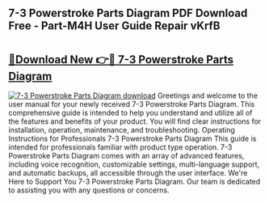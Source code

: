 ## 7-3 Powerstroke Parts Diagram PDF Download Free - Part-M4H User Guide Repair vKrfB

# <h2><a href="http://dfouiwv.blite.top/?on=7-3+Powerstroke+Parts+Diagram">🔗Download New 👉🔴 7-3 Powerstroke Parts Diagram</a></h2>

[![7-3 Powerstroke Parts Diagram download](https://i.imgur.com/lujVjoI.png)](http://dfouiwv.blite.top/?on=7-3+Powerstroke+Parts+Diagram)
Greetings and welcome to the user manual for your newly received 7-3 Powerstroke Parts Diagram. This comprehensive guide is intended to help you understand and utilize all of the features and benefits of your product. You will find clear instructions for installation, operation, maintenance, and troubleshooting. Operating Instructions for Professionals 7-3 Powerstroke Parts Diagram This guide is intended for professionals familiar with product type operation. 7-3 Powerstroke Parts Diagram comes with an array of advanced features, including voice recognition, customizable settings, multi-language support, and automatic backups, all accessible through the user interface. We're Here to Support You 7-3 Powerstroke Parts Diagram. Our team is dedicated to assisting you with any questions or concerns.
